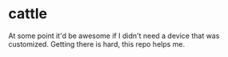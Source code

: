 # cattle
At some point it'd be awesome if I didn't need a device that was customized. Getting there is hard, this repo helps me.
